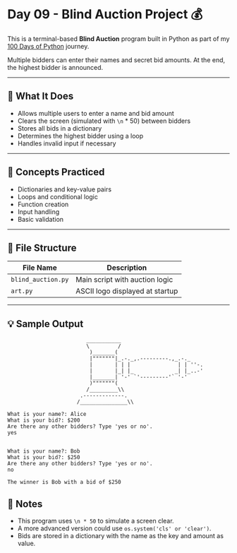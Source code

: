 # Day 09 - Blind Auction Project 💰

This is a terminal-based **Blind Auction** program built in Python as part of my [100 Days of Python](https://github.com/basarkaankoc/100-days-of-python) journey.

Multiple bidders can enter their names and secret bid amounts. At the end, the highest bidder is announced.

---

## 🎯 What It Does

- Allows multiple users to enter a name and bid amount
- Clears the screen (simulated with `\n` * 50) between bidders
- Stores all bids in a dictionary
- Determines the highest bidder using a loop
- Handles invalid input if necessary

---

## 🧠 Concepts Practiced

- Dictionaries and key-value pairs
- Loops and conditional logic
- Function creation
- Input handling
- Basic validation

---

## 📄 File Structure

| File Name          | Description                        |
|--------------------|------------------------------------|
| `blind_auction.py` | Main script with auction logic     |
| `art.py`           | ASCII logo displayed at startup    |

---

## 💡 Sample Output

```
                         ___________
                         \         /
                          )_______(
                          |"""""""|_.-._,.---------.,_.-._
                          |       | | |               | | ''-.
                          |       |_| |_             _| |_..-'
                          |_______| '-' `'---------'` '-'
                          )"""""""(
                         /_________\\
                       .-------------.
                      /_______________\\

What is your name?: Alice
What is your bid?: $200
Are there any other bidders? Type 'yes or no'. 
yes


What is your name?: Bob
What is your bid?: $250
Are there any other bidders? Type 'yes or no'.
no

The winner is Bob with a bid of $250
```

## 📝 Notes

- This program uses `\n * 50` to simulate a screen clear.  
- A more advanced version could use `os.system('cls' or 'clear')`.
- Bids are stored in a dictionary with the name as the key and amount as value.


